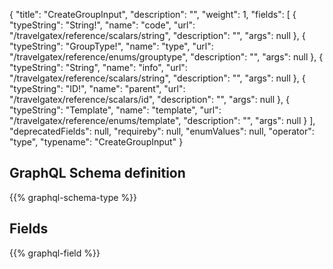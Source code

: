 {
  "title": "CreateGroupInput",
  "description": "",
  "weight": 1,
  "fields": [
    {
      "typeString": "String!",
      "name": "code",
      "url": "/travelgatex/reference/scalars/string",
      "description": "",
      "args": null
    },
    {
      "typeString": "GroupType!",
      "name": "type",
      "url": "/travelgatex/reference/enums/grouptype",
      "description": "",
      "args": null
    },
    {
      "typeString": "String",
      "name": "info",
      "url": "/travelgatex/reference/scalars/string",
      "description": "",
      "args": null
    },
    {
      "typeString": "ID!",
      "name": "parent",
      "url": "/travelgatex/reference/scalars/id",
      "description": "",
      "args": null
    },
    {
      "typeString": "Template",
      "name": "template",
      "url": "/travelgatex/reference/enums/template",
      "description": "",
      "args": null
    }
  ],
  "deprecatedFields": null,
  "requireby": null,
  "enumValues": null,
  "operator": "type",
  "typename": "CreateGroupInput"
}
## GraphQL Schema definition

{{% graphql-schema-type %}}

## Fields

{{% graphql-field %}}
